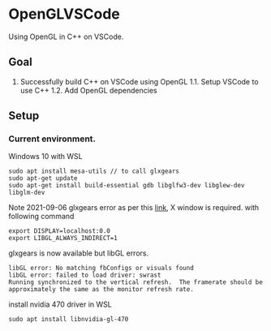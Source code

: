 # OpenGLVSCode
Using OpenGL in C++ on VSCode.

## Goal
1. Successfully build C++ on VSCode using OpenGL
1.1. Setup VSCode to use C++
1.2. Add OpenGL dependencies

## Setup
### Current environment.
Windows 10 with WSL

```
sudo apt install mesa-utils // to call glxgears
sudo apt-get update
sudo apt-get install build-essential gdb libglfw3-dev libglew-dev libglm-dev
```

Note 2021-09-06
glxgears error
as per this [link](https://azrael.digipen.edu/~mmead/www/public/wsl/index.html), X window is required.
with following command
```
export DISPLAY=localhost:0.0
export LIBGL_ALWAYS_INDIRECT=1
```

glxgears is now available but libGL errors.
```
libGL error: No matching fbConfigs or visuals found
libGL error: failed to load driver: swrast
Running synchronized to the vertical refresh.  The framerate should be
approximately the same as the monitor refresh rate.
```

install nvidia 470 driver in WSL
```
sudo apt install libnvidia-gl-470
```
